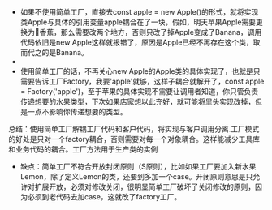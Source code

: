 * 如果不使用简单工厂，直接去const apple = new Apple()的形式，就将实现类Apple与具体的引用变量apple耦合在了一块，假如，明天苹果Apple需要更换为🍌香蕉，那么需要改两个地方，否则只改了掉Apple变成了Banana，调用代码依旧是new Apple这样就报错了，原因是Apple已经不再存在这个类，取而代之的是Banana。
* 
* 使用简单工厂的话，不再关心new Apple的Apple类的具体实现了，也就是只需要告诉工厂Factory，我要'apple'就够，这样子耦合就解开了，const apple = Factory('apple')，至于苹果的具体实现不需要让调用者知道，你只管负责传递想要的水果类型，下次如果店家想以此充好，就可能将里头实现改掉，但是一点不影响你传递想要的类型。

总结：使用简单工厂解耦工厂代码和客户代码，将实现与客户调用分离.工厂模式的好处是只对一个factory耦合，否则需要对每一个对象耦合。这样能减少工具库和业务代码的耦合。工厂方法用于生产类的实例

* 缺点：简单工厂不符合开放封闭原则（S原则），比如如果工厂要加入新水果Lemon，除了定义Lemon的类，还要到多加一个case。开闭原则意思是只允许对扩展开放，必须对修改关闭，很明显简单工厂破坏了关闭修改的原则，因为必须到老代码去加case，这就改了factory工厂。